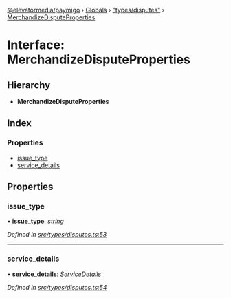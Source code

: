 [@elevatormedia/paymigo](../README.md) › [Globals](../globals.md) › ["types/disputes"](../modules/_types_disputes_.md) › [MerchandizeDisputeProperties](_types_disputes_.merchandizedisputeproperties.md)

# Interface: MerchandizeDisputeProperties

## Hierarchy

-   **MerchandizeDisputeProperties**

## Index

### Properties

-   [issue_type](_types_disputes_.merchandizedisputeproperties.md#issue_type)
-   [service_details](_types_disputes_.merchandizedisputeproperties.md#service_details)

## Properties

### issue_type

• **issue_type**: _string_

_Defined in [src/types/disputes.ts:53](https://github.com/ELEVATORmedia/paymigo/blob/846a5f9/src/types/disputes.ts#L53)_

---

### service_details

• **service_details**: _[ServiceDetails](_types_disputes_.servicedetails.md)_

_Defined in [src/types/disputes.ts:54](https://github.com/ELEVATORmedia/paymigo/blob/846a5f9/src/types/disputes.ts#L54)_
